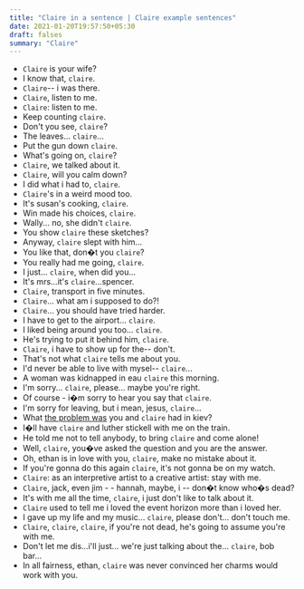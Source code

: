 ```yaml
---
title: "Claire in a sentence | Claire example sentences"
date: 2021-01-20T19:57:50+05:30
draft: falses
summary: "Claire"
---
```

- `Claire` is your wife?
- I know that, `claire`.
- `Claire`-- i was there.
- `Claire`, listen to me.
- `Claire`: listen to me.
- Keep counting `claire`.
- Don't you see, `claire`?
- The leaves... `claire`...
- Put the gun down `claire`.
- What's going on, `claire`?
- `Claire`, we talked about it.
- `Claire`, will you calm down?
- I did what i had to, `claire`.
- `Claire`'s in a weird mood too.
- It's susan's cooking, `claire`.
- Win made his choices, `claire`.
- Wally... no, she didn't `claire`.
- You show `claire` these sketches?
- Anyway, `claire` slept with him...
- You like that, don�t you `claire`?
- You really had me going, `claire`.
- I just... `claire`, when did you...
- It's mrs...it's `claire`...spencer.
- `Claire`, transport in five minutes.
- `Claire`... what am i supposed to do?!
- `Claire`... you should have tried harder.
- I have to get to the airport... `claire`.
- I liked being around you too... `claire`.
- He's trying to put it behind him, `claire`.
- `Claire`, i have to show up for the-- don't.
- That's not what `claire` tells me about you.
- I'd never be able to live with mysel-- `claire`...
- A woman was kidnapped in eau `claire` this morning.
- I'm sorry... `claire`, please... maybe you're right.
- Of course - i�m sorry to hear you say that `claire`.
- I'm sorry for leaving, but i mean, jesus, `claire`...
- What <u>the problem was</u> you and `claire` had in kiev?
- I�ll have `claire` and luther stickell with me on the train.
- He told me not to tell anybody, to bring `claire` and come alone!
- Well, `claire`, you�ve asked the question and you are the answer.
- Oh, ethan is in love with you, `claire`, make no mistake about it.
- If you're gonna do this again `claire`, it's not gonna be on my watch.
- `Claire`: as an interpretive artist to a creative artist: stay with me.
- `Claire`, jack, even jim - - hannah, maybe, i -- don�t know who�s dead?
- It's with me all the time, `claire`, i just don't like to talk about it.
- `Claire` used to tell me i loved the event horizon more than i loved her.
- I gave up my life and my music... `claire`, please don't... don't touch me.
- `Claire`, `claire`, `claire`, if you're not dead, he's going to assume you're with me.
- Don't let me dis...i'll just... we're just talking about the... `claire`, bob bar...
- In all fairness, ethan, `claire` was never convinced her charms would work with you.
                 
